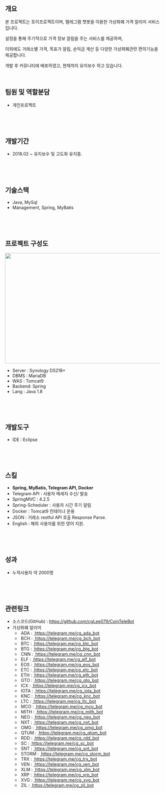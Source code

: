 <h2><strong>개요</strong></h2>

<p>본 프로젝트는 토이프로젝트이며, 텔레그램 챗봇을&nbsp;이용한 가상화폐 가격 알리미 서비스입니다.</p>

<p>설정을 통해 주기적으로 가격 정보&nbsp;알림을 주는 서비스를 제공하며,</p>

<p>이외에도 거래소별 가격, 목표가 알림, 손익금 계산 등 다양한 가상화폐관련 편의기능을 제공합니다.</p>

<p>개발 후 커뮤니티에 배포하였고, 현재까지 유지보수 하고 있습니다.</p>

<p>&nbsp;</p>

<h2><strong>팀원 및 역할분담</strong></h2>

<ul>
	<li>개인프로젝트</li>
</ul>

<p>&nbsp;</p>

<p>&nbsp;</p>

<h2><strong>개발기간</strong></h2>

<ul>
	<li>2018.02 ~ 유지보수 및 고도화 유지중.</li>
</ul>

<p>&nbsp;</p>

<p>&nbsp;</p>

<h2>기술스택</h2>

<ul>
	<li>Java, MySql</li>
	<li>Management, Spring, MyBatis</li>
</ul>

<p>&nbsp;</p>

<p>&nbsp;</p>

<h2><strong>프로젝트 구성도</strong></h2>

<p><img alt="" src="/uploaded/project/image/VZKRPS181224235523.JPG" style="height:358px; width:640px"/></p>

<ul>
	<li>Server : Synology DS218+</li>
	<li>DBMS : MariaDB</li>
	<li>WAS&nbsp;: Tomcat9</li>
	<li>Backend: Spring</li>
	<li>Lang : Java 1.8</li>
</ul>

<p>&nbsp;</p>

<p>&nbsp;</p>

<h2><strong><span style="color:null">개발도구</span></strong></h2>

<ul>
	<li><span style="color:null">IDE : Eclipse</span></li>
</ul>

<p>&nbsp;</p>

<p>&nbsp;</p>

<h2><strong>스킬</strong></h2>

<ul>
	<li><strong>Spring, MyBatis, Telegram API, Docker</strong></li>
	<li>Telegram API : 사용자 메세지 수신/ 발송</li>
	<li>SpringMVC : 4.2.5</li>
	<li>Spring-Scheduler : 사용자 시간 주기 알림</li>
	<li>Docker : Tomcat9 컨테이너 운용</li>
	<li>JSON : 거래소 restful API 호출 Response Parse.</li>
	<li>English : 해외 사용자를 위한 영어 지원.</li>
</ul>


<p>&nbsp;</p>

<p>&nbsp;</p>

<h2><strong>성과</strong></h2>

<ul>
	<li>누적사용자 약 2000명</li>
</ul>

<p>&nbsp;</p>

<p>&nbsp;</p>


<h2><strong>관련링크</strong></h2>

<ul>
	<li>소스코드(GitHub) :&nbsp;<a href="https://github.com/cgLee079/CoinTeleBot">https://github.com/cgLee079/CoinTeleBot</a></li>
	<li>가상화폐 알리미&nbsp;
	<ul>
		<li>&nbsp;ADA :&nbsp;<a href="https://telegram.me/cg_ada_bot"> https://telegram.me/cg_ada_bot</a></li>
		<li>&nbsp;BCH :&nbsp;<a href="https://telegram.me/cg_bch_bot"> https://telegram.me/cg_bch_bot</a></li>
		<li>&nbsp;BTC :&nbsp;<a href="https://telegram.me/cg_btc_bot"> https://telegram.me/cg_btc_bot</a></li>
		<li>&nbsp;BTG :&nbsp;<a href="https://telegram.me/cg_btg_bot"> https://telegram.me/cg_btg_bot</a></li>
		<li>&nbsp;CNN :&nbsp;<a href="https://telegram.me/cg_cnn_bot"> https://telegram.me/cg_cnn_bot</a></li>
		<li>&nbsp;ELF :&nbsp;<a href="https://telegram.me/cg_elf_bot"> https://telegram.me/cg_elf_bot</a></li>
		<li>&nbsp;EOS :&nbsp;<a href="https://telegram.me/cg_eos_bot"> https://telegram.me/cg_eos_bot</a></li>
		<li>&nbsp;ETC :&nbsp;<a href="https://telegram.me/cg_etc_bot"> https://telegram.me/cg_etc_bot</a></li>
		<li>&nbsp;ETH :&nbsp;<a href="https://telegram.me/cg_eth_bot"> https://telegram.me/cg_eth_bot</a></li>
		<li>&nbsp;GTO :&nbsp;<a href="https://telegram.me/cg_gto_bot"> https://telegram.me/cg_gto_bot</a></li>
		<li>&nbsp;ICX :&nbsp;<a href="https://telegram.me/cg_icx_bot"> https://telegram.me/cg_icx_bot</a></li>
		<li>&nbsp;IOTA :&nbsp;<a href="https://telegram.me/cg_iota_bot"> https://telegram.me/cg_iota_bot</a></li>
		<li>&nbsp;KNC :&nbsp;<a href="https://telegram.me/cg_knc_bot"> https://telegram.me/cg_knc_bot</a></li>
		<li>&nbsp;LTC :&nbsp;<a href="https://telegram.me/cg_ltc_bot"> https://telegram.me/cg_ltc_bot</a></li>
		<li>&nbsp;MCO :&nbsp;<a href="https://telegram.me/cg_mco_bot"> https://telegram.me/cg_mco_bot</a></li>
		<li>&nbsp;MITH :&nbsp;<a href="https://telegram.me/cg_mith_bot"> https://telegram.me/cg_mith_bot</a></li>
		<li>&nbsp;NEO :&nbsp;<a href="https://telegram.me/cg_neo_bot"> https://telegram.me/cg_neo_bot</a></li>
		<li>&nbsp;NXT :&nbsp;<a href="https://telegram.me/cg_nxt_bot"> https://telegram.me/cg_nxt_bot</a></li>
		<li>&nbsp;OMG :&nbsp;<a href="https://telegram.me/cg_omg_bot"> https://telegram.me/cg_omg_bot</a></li>
		<li>&nbsp;QTUM :&nbsp;<a href="https://telegram.me/cg_qtum_bot"> https://telegram.me/cg_qtum_bot</a></li>
		<li>&nbsp;RDD :&nbsp;<a href="https://telegram.me/cg_rdd_bot"> https://telegram.me/cg_rdd_bot</a></li>
		<li>&nbsp;SC :&nbsp;<a href="https://telegram.me/cg_sc_bot"> https://telegram.me/cg_sc_bot</a></li>
		<li>&nbsp;SNT :&nbsp;<a href="https://telegram.me/cg_snt_bot"> https://telegram.me/cg_snt_bot</a></li>
		<li>&nbsp;STORM :&nbsp;<a href="https://telegram.me/cg_storm_bot"> https://telegram.me/cg_storm_bot</a></li>
		<li>&nbsp;TRX :&nbsp;<a href="https://telegram.me/cg_trx_bot"> https://telegram.me/cg_trx_bot</a></li>
		<li>&nbsp;VEN :&nbsp;<a href="https://telegram.me/cg_ven_bot"> https://telegram.me/cg_ven_bot</a></li>
		<li>&nbsp;XLM :&nbsp;<a href="https://telegram.me/cg_xlm_bot"> https://telegram.me/cg_xlm_bot</a></li>
		<li>&nbsp;XRP :&nbsp;<a href="https://telegram.me/cg_xrp_bot"> https://telegram.me/cg_xrp_bot</a></li>
		<li>&nbsp;XVG :&nbsp;<a href="https://telegram.me/cg_xvg_bot"> https://telegram.me/cg_xvg_bot</a></li>
		<li>&nbsp;ZIL :&nbsp;<a href="https://telegram.me/cg_zil_bot"> https://telegram.me/cg_zil_bot</a></li>
	</ul>
	</li>
</ul>

<p>&nbsp;</p>

<h2><br/>
&nbsp;</h2>

<p>&nbsp;</p>

<p>&nbsp;</p>
